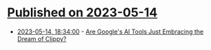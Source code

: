 # [Published on 2023-05-14](index.md)

* [2023-05-14, 18:34:00](https://tech.slashdot.org/story/23/05/14/1824216/are-googles-ai-tools-just-embracing-the-dream-of-clippy?utm_source=rss1.0mainlinkanon&utm_medium=feed) - [Are Google's AI Tools Just Embracing the Dream of Clippy?](https://tech.slashdot.org/story/23/05/14/1824216/are-googles-ai-tools-just-embracing-the-dream-of-clippy?utm_source=rss1.0mainlinkanon&utm_medium=feed)

